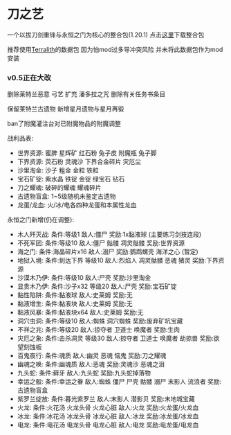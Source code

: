 # 刀之艺
一个以拔刀剑重锋与永恒之门为核心的整合包(1.20.1) 点击[这里](https://github.com/ALINGCAT/BladesArt/releases)下载整合包

推荐使用[Terralith](https://www.mcmod.cn/class/4557.html)的数据包
因为怕mod过多导冲突风险 并未将此数据包作为mod安装

### v0.5正在大改
删除莱特兰恶意 弓艺 扩充 潘多拉之咒 删除有关任务书条目

保留莱特兰古遗物 新增星月遗物与星月再锻

ban了附魔灌注台对已附魔物品的附魔调整

战利品表:
- 世界资源: 蜜脾 星辉矿 红石粉 兔子皮 附魔瓶 兔子脚
- 下界资源: 荧石粉 灵魂沙 下界合金碎片 灾厄尘
- 沙里淘金: 沙子 粗金 金粒 铁粒
- 宝石矿锭: 紫水晶 铁锭 金锭 绿宝石 钻石
- 刀之耀魂: 破碎的耀魂 耀魂碎片
- 古遗物盲盒: 1~5级随机未鉴定古遗物
- 龙蛋/龙血: 火/冰/电各四种龙蛋和本属性龙血

永恒之门新增(仍在调整):
- 木人歼灭战: 条件:等级1 敌人:僵尸 奖励:1x黏液球 (主要练习剑技连段)
- 不死军团: 条件:等级10 敌人:僵尸 骷髅 凋灵骷髅 奖励:世界资源
- 海之门: 条件:海晶碎片x16 敌人:溺尸 奖励:鹦鹉螺壳 海洋之心 (暂定)
- 地狱入境: 条件:到达下界 等级10 敌人:烈焰人 凋灵骷髅 恶魂 猪灵 奖励:下界资源
- 沙漠木乃伊: 条件:等级10 敌人:尸壳 奖励:沙里淘金
- 显贵木乃伊: 条件:沙子x32 等级20 敌人:尸壳 奖励:宝石矿锭
- 黏性陷阱: 条件:黏液球 敌人:史莱姆 奖励:无
- 黏液增生: 条件:黏液块 敌人:史莱姆 奖励:无
- 黏液风暴: 条件:黏液块x64 敌人:史莱姆 奖励:无
- 洞穴虫洞: 条件:等级10 敌人:蜘蛛 洞穴蜘蛛 奖励:废弃矿坑宝藏
- 不祥之兆: 条件:等级20 敌人:掠夺者 卫道士 唤魔者 奖励:生肉
- 灾厄之象: 条件:击杀凋灵 等级30 敌人:掠夺者 卫道士 唤魔者 劫掠兽 奖励:欲望刻蚀板
- 百鬼夜行: 条件:魂质 敌人:幽灵 恶魂 恼鬼 奖励:刀之耀魂
- 幽魂之唤: 条件:幽魂质 敌人:恶魂 奖励:灵魂沙 恶魂之泪
- 九头蛇: 条件:藓牙 敌人:九头蛇 奖励:九头蛇掉落物
- 幸运之骰: 条件:幸运之眷 敌人:蜘蛛 僵尸 尸壳 骷髅 溺尸 末影人 流浪者 奖励:古遗物盲盒
- 紫罗兰绽放: 条件:暮光紫罗兰 敌人:末影人 潜影贝 奖励:末地城宝藏
- 火龙: 条件:火花汤 火龙头骨 火龙心脏 敌人:火龙 奖励:火龙蛋/火龙血
- 冰龙: 条件:冰花汤 冰龙头骨 冰龙心脏 敌人:冰龙 奖励:冰龙蛋/冰龙血
- 电龙: 条件:电花汤 电龙头骨 电龙心脏 敌人:电龙 奖励:电龙蛋/电龙血
